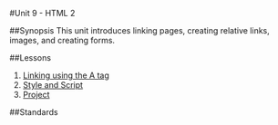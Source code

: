 #Unit 9 - HTML 2

##Synopsis
This unit introduces linking pages, creating relative links, images, and creating forms.

##Lessons

1. [Linking using the A tag](lessons/1-pagesStyles)
2. [Style and Script](lessons/2-styleScript)
3. [Project](lessons/3-project)

##Standards

